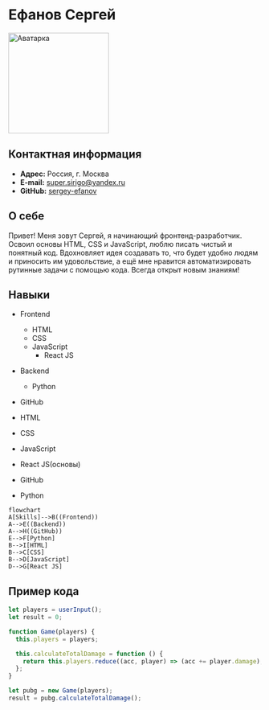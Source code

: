 # Ефанов Сергей

<img src="https://yt3.ggpht.com/a/AATXAJw2ThFrC6ZCDQZmHUVfOI8lRTjQwzUPBL6v7tS2Pg=s900-c-k-c0xffffffff-no-rj-mo" alt="Аватарка" width="200" heigth="200">

## Контактная информация

- **Адрес:** Россия, г. Москва
- **E-mail:** super.sirigo@yandex.ru
- **GitHub:** [sergey-efanov](https://github.com/sergey-efanov)

## О себе

Привет! Меня зовут Сергей, я начинающий фронтенд-разработчик. Освоил основы HTML, CSS и JavaScript, люблю писать чистый и понятный код. Вдохновляет идея создавать то, что будет удобно людям и приносить им удовольствие, а ещё мне нравится автоматизировать рутинные задачи с помощью кода. Всегда открыт новым знаниям!

## Навыки

- Frontend
  - HTML
  - CSS
  - JavaScript
    - React JS
- Backend
  - Python
- GitHub

- HTML
- CSS
- JavaScript
- React JS(основы)
- GitHub
- Python

```mermaid
flowchart
A[Skills]-->B((Frontend))
A-->E((Backend))
A-->H((GitHub))
E-->F[Python]
B-->I[HTML]
B-->C[CSS]
B-->D[JavaScript]
D-->G[React JS]
```

## Пример кода

```javascript
let players = userInput();
let result = 0;

function Game(players) {
  this.players = players;

  this.calculateTotalDamage = function () {
    return this.players.reduce((acc, player) => (acc += player.damage), 0);
  };
}

let pubg = new Game(players);
result = pubg.calculateTotalDamage();
```
